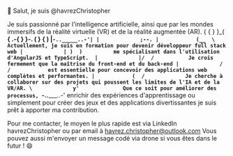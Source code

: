 
👋 Salut, je suis @havrezChristopher

Je suis passionné par l'intelligence artificielle, 
ainsi que par les mondes immersifs de la réalité virtuelle (VR) et de la réalité augmentée (AR). 
        { 
       {   } 
        }_{ __{
     .-{   }   }-.
    (   }     {   )
    |`-.._____..-'|
    |             ;--.
    |            (__  \           Actuellement, je suis en formation pour devenir développeur full stack web
    |             | )  )          me spécialisant dans l'utilisation d'AngularJS et TypeScript. 
    |             |/  /           Je crois fermement que la maîtrise du front-end et du back-end
    |             /  /            est essentielle pour concevoir des applications web complètes et performantes.
    |            (  /             Je cherche à collaborer sur des projets qui poussent les limites de l'IA et de la VR/AR.
    \             y'              Que ce soit pour améliorer des processus,
     `-.._____..-'                enrichir des expériences d'apprentissage ou simplement pour créer des jeux et des applications divertissantes
                                  je suis prêt à apporter ma contribution.


Pour me contacter, le moyen le plus rapide est via LinkedIn havrezChristopher ou par email à havrez.christopher@outlook.com 
Vous pouvez aussi m'envoyer un message codé via drone si vous êtes dans le futur !
😄
